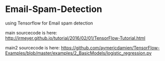 # Email-Spam-Detection
using Tensorflow for Email spam detection

main sourcecode is here: http://jrmeyer.github.io/tutorial/2016/02/01/TensorFlow-Tutorial.html

main2 sourcecode is here: https://github.com/aymericdamien/TensorFlow-Examples/blob/master/examples/2_BasicModels/logistic_regression.py
